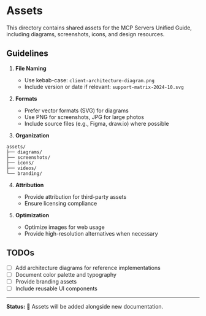 # Assets

This directory contains shared assets for the MCP Servers Unified Guide, including diagrams, screenshots, icons, and design resources.

## Guidelines

1. **File Naming**
   - Use kebab-case: `client-architecture-diagram.png`
   - Include version or date if relevant: `support-matrix-2024-10.svg`

2. **Formats**
   - Prefer vector formats (SVG) for diagrams
   - Use PNG for screenshots, JPG for large photos
   - Include source files (e.g., Figma, draw.io) where possible

3. **Organization**

```
assets/
├── diagrams/
├── screenshots/
├── icons/
├── videos/
└── branding/
```

4. **Attribution**
   - Provide attribution for third-party assets
   - Ensure licensing compliance

5. **Optimization**
   - Optimize images for web usage
   - Provide high-resolution alternatives when necessary

## TODOs

- [ ] Add architecture diagrams for reference implementations
- [ ] Document color palette and typography
- [ ] Provide branding assets
- [ ] Include reusable UI components

---

**Status:** 🚧 Assets will be added alongside new documentation.
